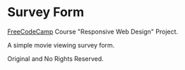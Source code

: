 # Survey Form

[FreeCodeCamp](https://freecodecamp.org) Course "Responsive Web Design" Project.

A simple movie viewing survey form.

Original and No Rights Reserved.
